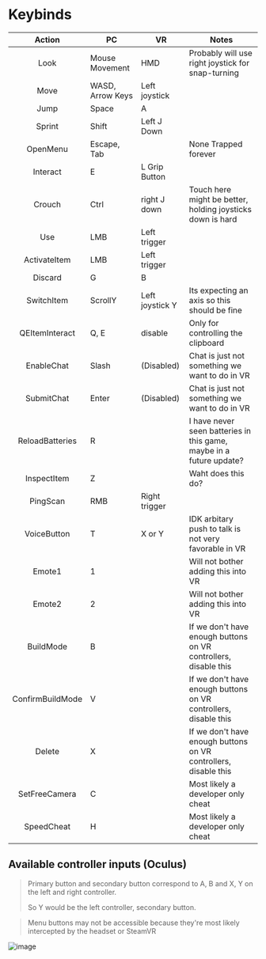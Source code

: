 # Keybinds

|      Action      | PC               | VR				| Notes                                                                               |
| :--------------: | ---------------- | --------------- | ----------------------------------------------------------------------------------- |
|       Look       | Mouse Movement   | HMD				| Probably will use right joystick for snap-turning                                   |
|       Move       | WASD, Arrow Keys | Left joystick	|                                                                                     |
|       Jump       | Space            | A				|																	                    |
|      Sprint      | Shift            | Left J Down		|                                                                                     |
|     OpenMenu     | Escape, Tab      |					| None Trapped forever                                                                |
|     Interact     | E                | L Grip Button	|                                                                                     |
|      Crouch      | Ctrl             | right J down	| Touch here might be better, holding joysticks down is hard                          |
|       Use        | LMB              | Left trigger	|															                            |
|   ActivateItem   | LMB              | Left trigger	|                                                                                     |
|     Discard      | G                |  B		    	|	                                                                                    |
|    SwitchItem    | ScrollY          | Left joystick Y | Its expecting an axis so this should be fine										|
|  QEItemInteract  | Q, E             | disable			| Only for controlling the clipboard													|
|    EnableChat    | Slash            | (Disabled)		| Chat is just not something we want to do in VR                                      |
|    SubmitChat    | Enter            | (Disabled)		| Chat is just not something we want to do in VR                                      |
| ReloadBatteries  | R                |					| I have never seen batteries in this game, maybe in a future update?                 |
|   InspectItem    | Z                |					| Waht does this do?                                                                  |
|     PingScan     | RMB              | Right trigger	|                                                                                     |
|   VoiceButton    | T                | X or Y			| IDK arbitary push to talk is not very favorable in VR		                        |
|      Emote1      | 1                |					| Will not bother adding this into VR                                                 |
|      Emote2      | 2                |					| Will not bother adding this into VR										            |
|    BuildMode     | B                |					| If we don't have enough buttons on VR controllers, disable this                     |
| ConfirmBuildMode | V                |					| If we don't have enough buttons on VR controllers, disable this                     |
|      Delete      | X                |					| If we don't have enough buttons on VR controllers, disable this                     |
|  SetFreeCamera   | C                |					| Most likely a developer only cheat                                                  |
|    SpeedCheat    | H                |					| Most likely a developer only cheat                                                  |

## Available controller inputs (Oculus)

> Primary button and secondary button correspond to A, B and X, Y on the left and right controller.
>
> So Y would be the left controller, secondary button.

> Menu buttons may not be accessible because they're most likely intercepted by the headset or SteamVR

![image](https://github.com/DaXcess/lethalcompany-vr-plugin/assets/46288749/820ac975-000a-4409-9fd5-9e74f26e2978)

